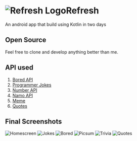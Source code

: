 # ![Refresh Logo](https://github.com/iamsahebgiri/Refresh/blob/master/app/src/main/res/mipmap-mdpi/ic_launcher_round.png)Refresh
An android app that build using Kotlin in two days

## Open Source
Feel free to clone and develop anything better than me.

## API used

1. [Bored API](http://www.boredapi.com/)
2. [Programmer Jokes](https://official-joke-api.appspot.com/)
3. [Number API](http://numbersapi.com)
4. [Namo API](https://namo-memes.herokuapp.com/memes/1)
5. [Meme](https://meme-api.herokuapp.com/gimme)
6. [Quotes](https://quote-garden.herokuapp.com/)

## Final Screenshots

![Homescreen](https://github.com/iamsahebgiri/Refresh/blob/master/Screenshots/Screenshot_20200129_134550.jpg)
![Jokes](https://github.com/iamsahebgiri/Refresh/blob/master/Screenshots/Screenshot_20200129_134601.jpg)
![Bored](https://github.com/iamsahebgiri/Refresh/blob/master/Screenshots/Screenshot_20200129_134608.jpg)
![Picsum](https://github.com/iamsahebgiri/Refresh/blob/master/Screenshots/Screenshot_20200129_134724.jpg)
![Trivia](https://github.com/iamsahebgiri/Refresh/blob/master/Screenshots/Screenshot_20200129_134731.jpg)
![Quotes](https://github.com/iamsahebgiri/Refresh/blob/master/Screenshots/Screenshot_20200129_134755.jpg)
